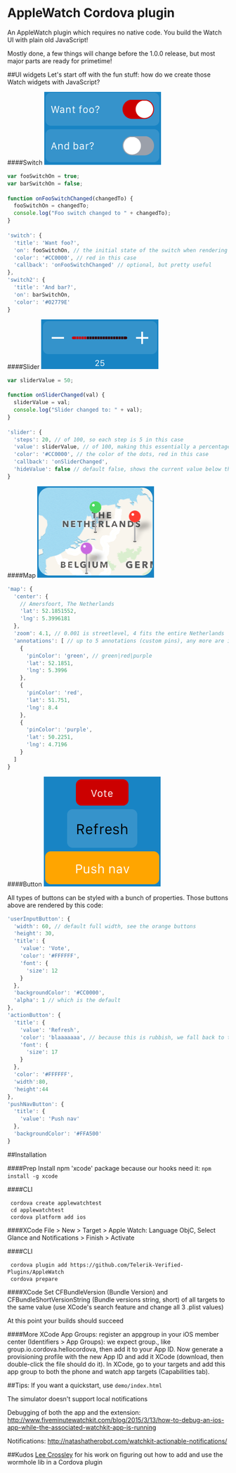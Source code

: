 AppleWatch Cordova plugin
=========================

An AppleWatch plugin which requires no native code. You build the Watch UI with plain old JavaScript!

Mostly done, a few things will change before the 1.0.0 release, but most major parts are ready for primetime!


##UI widgets
Let's start off with the fun stuff: how do we create those Watch widgets with JavaScript?


####Switch
<img src="doc/screenshots/switch.png" width="266px" height="166px" alt="Switch"/>

```js
var fooSwitchOn = true;
var barSwitchOn = false;

function onFooSwitchChanged(changedTo) {
  fooSwitchOn = changedTo;
  console.log("Foo switch changed to " + changedTo);
}

'switch': {
  'title': 'Want foo?',
  'on': fooSwitchOn, // the initial state of the switch when rendering
  'color': '#CC0000', // red in this case
  'callback': 'onFooSwitchChanged' // optional, but pretty useful
},
'switch2': {
  'title': 'And bar?',
  'on': barSwitchOn,
  'color': '#02779E'
}
 ```

####Slider
<img src="doc/screenshots/slider2.png" width="267px" height="113px" alt="Slider"/>

```js
var sliderValue = 50;

function onSliderChanged(val) {
  sliderValue = val;
  console.log("Slider changed to: " + val);
}

'slider': {
  'steps': 20, // of 100, so each step is 5 in this case
  'value': sliderValue, // of 100, making this essentially a percentage
  'color': '#CC0000', // the color of the dots, red in this case
  'callback': 'onSliderChanged',
  'hideValue': false // default false, shows the current value below the slider
}
 ```

####Map
<img src="doc/screenshots/map.png" width="266px" height="208px" alt="Map"/>

```js
'map': {
  'center': {
    // Amersfoort, The Netherlands
    'lat': 52.1851552,
    'lng': 5.3996181
  },
  'zoom': 4.1, // 0.001 is streetlevel, 4 fits the entire Netherlands
  'annotations': [ // up to 5 annotations (custom pins), any more are ignored (play with the zoom value to make them all fit)
    {
      'pinColor': 'green', // green|red|purple
      'lat': 52.1851,
      'lng': 5.3996
    },
    {
      'pinColor': 'red',
      'lat': 51.751,
      'lng': 8.4
    },
    {
      'pinColor': 'purple',
      'lat': 50.2251,
      'lng': 4.7196
    }
  ]
}
 ```

####Button
<img src="doc/screenshots/button.png" width="266px" height="250px" alt="Button"/>

All types of buttons can be styled with a bunch of properties.
Those buttons above are rendered by this code:

```js
'userInputButton': {
  'width': 60, // default full width, see the orange buttons
  'height': 30,
  'title': {
    'value': 'Vote',
    'color': '#FFFFFF',
    'font': {
      'size': 12
    }
  },
  'backgroundColor': '#CC0000',
  'alpha': 1 // which is the default
},
'actionButton': {
  'title': {
    'value': 'Refresh',
    'color': 'blaaaaaaa', // because this is rubbish, we fall back to the default (black)
    'font': {
      'size': 17
    }
  },
  'color': '#FFFFFF',
  'width':80,
  'height':44
},
'pushNavButton': {
  'title': {
    'value': 'Push nav'
  },
  'backgroundColor': '#FFA500'
}
```


##Installation

####Prep
Install npm 'xcode' package because our hooks need it: `npm install -g xcode`

####CLI
```
 cordova create applewatchtest
 cd applewatchtest
 cordova platform add ios
```

####XCode
File > New > Target > Apple Watch: Language ObjC, Select Glance and Notifications > Finish > Activate

####CLI
```
 cordova plugin add https://github.com/Telerik-Verified-Plugins/AppleWatch
 cordova prepare
```

####XCode
Set CFBundleVersion (Bundle Version) and CFBundleShortVersionString (Bundle versions string, short) of all targets to the same value (use XCode's search feature and change all 3 .plist values)


At this point your builds should succeed


####More XCode
App Groups: register an appgroup in your iOS member center (Identifiers > App Groups): we expect group.<packagename>, like group.io.cordova.hellocordova, then add it to your App ID.
Now generate a provisioning profile with the new App ID and add it XCode (download, then double-click the file should do it).
In XCode, go to your targets and add this app group to both the phone and watch app targets (Capabilities tab).


##Tips:
If you want a quickstart, use `demo/index.html`

The simulator doesn't support local notifications

Debugging of both the app and the extension: http://www.fiveminutewatchkit.com/blog/2015/3/13/how-to-debug-an-ios-app-while-the-associated-watchkit-app-is-running

Notifications: http://natashatherobot.com/watchkit-actionable-notifications/


##Kudos
[Lee Crossley](https://github.com/leecrossley/cordova-plugin-apple-watch) for his work on figuring out how to add and use the wormhole lib in a Cordova plugin